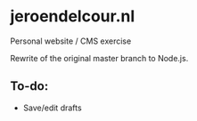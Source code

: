 # jeroendelcour.nl
Personal website / CMS exercise

Rewrite of the original master branch to Node.js.

## To-do:
- Save/edit drafts
